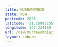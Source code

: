 ```yaml
---
title: MURRAWOMBIE
state: NSW
postcode: 2825
latitude: -31.18095255
longitude: 147.224189
url: /nsw/murrawombie/
layout: suburb
---
```

